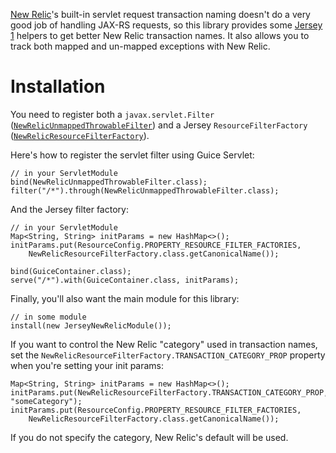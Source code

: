 [New Relic](http://newrelic.com/)'s built-in servlet request transaction naming doesn't do a very good job of handling JAX-RS requests, so this library provides some [Jersey 1](https://jersey.java.net/) helpers to get better New Relic transaction names. It also allows you to track both mapped and un-mapped exceptions with New Relic.

# Installation

You need to register both a `javax.servlet.Filter` ([`NewRelicUnmappedThrowableFilter`](https://github.com/palominolabs/jersey-new-relic/blob/master/src/main/java/com/palominolabs/servlet/newrelic/NewRelicUnmappedThrowableFilter.java)) and a Jersey `ResourceFilterFactory` ([`NewRelicResourceFilterFactory`](https://github.com/palominolabs/jersey-new-relic/blob/master/src/main/java/com/palominolabs/jersey/newrelic/NewRelicResourceFilterFactory.java)).

Here's how to register the servlet filter using Guice Servlet:
```
// in your ServletModule
bind(NewRelicUnmappedThrowableFilter.class);
filter("/*").through(NewRelicUnmappedThrowableFilter.class);
```

And the Jersey filter factory:
```
// in your ServletModule
Map<String, String> initParams = new HashMap<>();
initParams.put(ResourceConfig.PROPERTY_RESOURCE_FILTER_FACTORIES,
    NewRelicResourceFilterFactory.class.getCanonicalName());

bind(GuiceContainer.class);
serve("/*").with(GuiceContainer.class, initParams);
```

Finally, you'll also want the main module for this library:
```
// in some module
install(new JerseyNewRelicModule());
```

If you want to control the New Relic "category" used in transaction names, set the `NewRelicResourceFilterFactory.TRANSACTION_CATEGORY_PROP` property when you're setting your init params:
```
Map<String, String> initParams = new HashMap<>();
initParams.put(NewRelicResourceFilterFactory.TRANSACTION_CATEGORY_PROP, "someCategory");
initParams.put(ResourceConfig.PROPERTY_RESOURCE_FILTER_FACTORIES,
    NewRelicResourceFilterFactory.class.getCanonicalName());
```

If you do not specify the category, New Relic's default will be used.